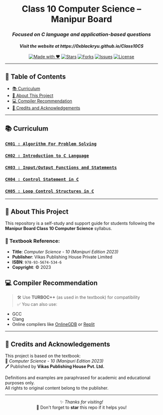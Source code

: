 <div align="center">

# Class 10 Computer Science – Manipur Board  
<h3><i>Focused on C language and application-based questions</i></h3>
<h4><i>Visit the website at https://0xblackryu.github.io/Class10CS</i></h4>

[![Made with ❤️](https://img.shields.io/badge/Made%20with-%E2%9D%A4-red)](#)
[![Stars](https://img.shields.io/github/stars/0xblackryu/Class10CS?style=social)](https://github.com/0xblackryu/Class10CS/stargazers)
[![Forks](https://img.shields.io/github/forks/0xblackryu/Class10CS?style=social)](https://github.com/0xblackryu/Class10CS/network/members)
[![Issues](https://img.shields.io/github/issues/0xblackryu/Class10CS)](https://github.com/0xblackryu/Class10CS/issues)
[![License](https://img.shields.io/badge/License-Educational-lightgrey)](#)

---

</div>

## 📌 Table of Contents

- [📚 Curriculum](#-curriculum)
- [📘 About This Project](#-about-this-project)
- [💻 Compiler Recommendation](#-compiler-recommendation)
- [🙏 Credits and Acknowledgements](#-credits-and-acknowledgements)

---

## 📚 Curriculum

### [`CH01 : Algorithm For Problem Solving`](https://github.com/0xblackryu/Class10CS/tree/main/CH01)

### [`CH02 : Introduction to C Language`](https://github.com/0xblackryu/Class10CS/tree/main/CH02)

### [`CH03 : Input/Output Functions and Statements`](https://github.com/0xblackryu/Class10CS/tree/main/CH03)

### [`CH04 : Control Statement in C`](https://github.com/0xblackryu/Class10CS/tree/main/CH04)

### [`CH05 : Loop Control Structures in C`](https://github.com/0xblackryu/Class10CS/tree/main/CH05)

---

## 📘 About This Project

This repository is a self-study and support guide for students following the **Manipur Board Class 10 Computer Science** syllabus.

### 📖 Textbook Reference:
- **Title**: *Computer Science - 10 (Manipuri Edition 2023)*  
- **Publisher**: Vikas Publishing House Private Limited  
- **ISBN**: `978-93-5674-534-6`  
- **Copyright**: © 2023  


## 💻 Compiler Recommendation

> 🛠️ Use **TURBOC++** (as used in the textbook) for compatibility  
> ✅ You can also use:
- GCC
- Clang
- Online compilers like [OnlineGDB](https://www.onlinegdb.com/online_c_compiler) or [Replit](https://replit.com)

---

## 🙏 Credits and Acknowledgements

This project is based on the textbook:  
📗 *Computer Science - 10 (Manipuri Edition 2023)*  
🖊️ Published by **Vikas Publishing House Pvt. Ltd.**  

Definitions and examples are paraphrased for academic and educational purposes only.  
All rights to original content belong to the publisher.

---

<div align="center">

✨ *Thanks for visiting!*  
📌 Don't forget to **star** this repo if it helps you!

</div>
